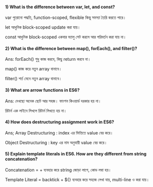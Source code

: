 #### 1) What is the difference between var, let, and const?

var পুরোনো পদ্ধতি, function-scoped, flexible কিন্তু সমস্যা তৈরি করতে পারে।

let আধুনিক block-scoped update করা যায়।

const আধুনিক block-scoped একবার ভ্যালু সেট করলে আর পরিবর্তন করা যায় না।

#### 2) What is the difference between map(), forEach(), and filter()?

Ans: forEach() শুধু কাজ করবে, কিছু return করবে না।

map() কাজ করে নতুন array বানাবে।

filter() শর্ত মেনে নতুন array বানাবে।

#### 3) What are arrow functions in ES6?

Ans: দেখছো অনেক ছোট আর সহজ।
ফাংশন কিওয়ার্ড দরকার হয় না।

রিটার্ন এক লাইনে লিখলে রিটার্ন লিখতে হয় না।

#### 4) How does destructuring assignment work in ES6?

Ans; Array Destructuring : index এর ভিত্তিতে value বের করে।

Object Destructuring : key এর নাম অনুযায়ী value বের করে।

#### 5) Explain template literals in ES6. How are they different from string concatenation?

Concatenation = + ব্যবহার করে string জোড়া লাগে, কোড লম্বা হয়।

Template Literal = backtick + ${} ব্যবহার করে সহজে লেখা যায়, multi-line ও করা যায়।
